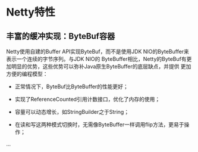 # Netty特性

## 丰富的缓冲实现：ByteBuf容器
Netty使用自建的Buffer API实现ByteBuf，而不是使用JDK NIO的ByteBuffer来表示一个连续的字节序列。与JDK NIO的
ByteBuffer相比，Netty的ByteBuf有更加明显的优势，这些优势可以弥补Java原生ByteBuffer的底层缺点，并提供
更加方便的编程模型：

- 正常情况下，ByteBuf比ByteBuffer的性能更好；

- 实现了ReferenceCounted引用计数接口，优化了内存的使用；

- 容量可以动态增长，如StringBuilder之于String；

- 在读和写这两种模式切换时，无需像ByteBuffer一样调用flip方法，更易于操作；

...